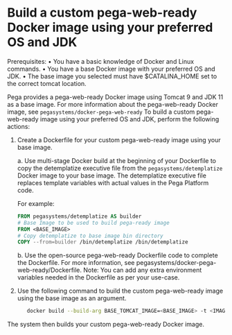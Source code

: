 # Build a custom pega-web-ready Docker image using your preferred OS and JDK

Prerequisites:
• You have a basic knowledge of Docker and Linux commands.
• You have a base Docker image with your preferred OS and JDK.
• The base image you selected must have $CATALINA_HOME set to the correct tomcat location.

Pega provides a pega-web-ready Docker image using Tomcat 9 and JDK 11 as a base image. For more information about the pega-web-ready Docker image, see `pegasystems/docker-pega-web-ready`
To build a custom pega-web-ready image using your preferred OS and JDK, perform the following actions:

1. Create a Dockerfile for your custom pega-web-ready image using your base image.
     
   a. Use multi-stage Docker build at the beginning of your Dockerfile to copy the detemplatize executive file from the `pegasystems/detemplatize` Docker image to your base image.
      The detemplatize executive file replaces template variables with actual values in the Pega Platform code.

   For example:
      ```Dockerfile
      FROM pegasystems/detemplatize AS builder
      # Base Image to be used to build pega-ready image 
      FROM <BASE_IMAGE>
      # Copy detemplatize to base image bin directory
      COPY --from=builder /bin/detemplatize /bin/detemplatize 
      ```
   
   b. Use the open-source pega-web-ready Dockerfile code to complete the Dockerfile.
      For more information, see pegasystems/docker-pega-web-ready/Dockerfile.
      Note: You can add any extra environment variables needed in the Dockerfile as per your use-case.


2. Use the following command to build the custom pega-web-ready image using the base image as an argument.
     ```bash
        docker build --build-arg BASE_TOMCAT_IMAGE=<BASE_IMAGE> -t <IMAGE_NAME> .
     ```
     
The system then builds your custom pega-web-ready Docker image.
